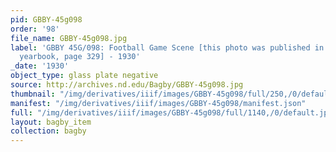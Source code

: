 ```yaml
---
pid: GBBY-45g098
order: '98'
file_name: GBBY-45g098.jpg
label: 'GBBY 45G/098: Football Game Scene [this photo was published in the 1931 Dome
  yearbook, page 329] - 1930'
_date: '1930'
object_type: glass plate negative
source: http://archives.nd.edu/Bagby/GBBY-45g098.jpg
thumbnail: "/img/derivatives/iiif/images/GBBY-45g098/full/250,/0/default.jpg"
manifest: "/img/derivatives/iiif/images/GBBY-45g098/manifest.json"
full: "/img/derivatives/iiif/images/GBBY-45g098/full/1140,/0/default.jpg"
layout: bagby_item
collection: bagby
---
```

